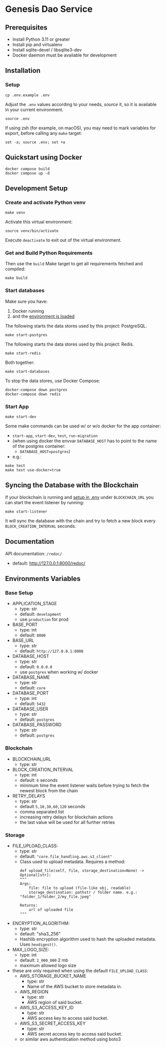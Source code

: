 # Genesis Dao Service

## Prerequisites

- Install Python 3.11 or greater
- Install pip and virtualenv
- Install sqlite-devel / libsqlite3-dev
- Docker daemon must be available for development

## Installation
### Setup

```shell
cp .env.example .env
```

Adjust the `.env` values according to your needs, _source_ it, so it is available in your current environment.

```shell
source .env
```

If using zsh (for example, on macOS), you may need to mark variables for export,
before calling any `make` target:

```shell
set -a; source .env; set +a
```

## Quickstart using Docker

```shell
docker compose build
docker compose up -d
```


## Development Setup
### Create and activate Python venv

```shell
make venv
```

Activate this virtual environment:

```shell
source venv/bin/activate
```

Execute `deactivate` to exit out of the virtual environment.


### Get and Build Python Requirements

Then use the `build` Make target to get all requirements fetched and compiled:

```shell
make build
```

### Start databases
Make sure you have:
1. Docker running
2. and the [environment is loaded](#setup)

The following starts the data stores used by this project: PostgreSQL.
```shell
make start-postgres
```
The following starts the data stores used by this project: Redis.
```shell
make start-redis
```
Both together:
```shell
make start-databases
```

To stop the data stores, use Docker Compose:

```shell
docker-compose down postgres
docker-compose down redis
```

### Start App
```shell
make start-dev
```

Some make commands can be used w/ or w/o docker for the app container:
  - `start-app`, `start-dev`, `test`, `run-migration` 
  - (when using docker the envvar `DATABASE_HOST` has to point to the name of the postgres container:
    - `DATABASE_HOST=postgres`)
- e.g.:
```shell
make test
make test use-docker=true
```

## Syncing the Database with the Blockchain
If your blockchain is running and [setup in .env](#setup) under `BLOCKCHAIN_URL` you can start the event listener by running:
```shell
make start-listener
```
It will sync the database with the chain and try to fetch a new block every `BLOCK_CREATION_INTERVAL` seconds.

## Documentation

API documentation: `/redoc/`
- default: http://127.0.0.1:8000/redoc/

## Environments Variables
### Base Setup
- APPLICATION_STAGE
  - type: str
  - default: `development`
  - use `production` for prod
- BASE_PORT
  - type: int
  - default: `8000`
- BASE_URL
  - type: str
  - default: `http://127.0.0.1:8000`
- DATABASE_HOST
  - type: str
  - default: `0.0.0.0`
  - use `postgres` when working w/ docker
- DATABASE_NAME
  - type: str
  - default: `core`
- DATABASE_PORT
  - type: int
  - default: `5432`
- DATABASE_USER
  - type: str
  - default: `postgres`
- DATABASE_PASSWORD
  - type: str
  - default: `postgres`
### Blockchain
- BLOCKCHAIN_URL
  - type: str
- BLOCK_CREATION_INTERVAL
  - type: int
  - default: `6` seconds
  - minimum time the event listener waits before trying to fetch the newest block from the chain
- RETRY_DELAYS
  - type: str
  - default `5,10,30,60,120` seconds
  - comma separated list
  - increasing retry delays for blockchain actions  
  - the last value will be used for all further retries
### Storage
- FILE_UPLOAD_CLASS:
  - type: str
  - default: `"core.file_handling.aws.s3_client"`
  - Class used to upload metadata. Requires a method: 
    ```    
    def upload_file(self, file, storage_destination=None) -> Optional[str]:
    """
    Args:
        file: file to upload (file-like obj, readable)
        storage_destination: pathstr / folder name. e.g.: "folder_1/folder_2/my_file.jpeg"
    
    Returns:
        url of uploaded file
    """
    ```
- ENCRYPTION_ALGORITHM:
  - type: str
  - default: "sha3_256"
  - Hashlib encryption algorithm used to hash the uploaded metadata. Uses `hexdigest()`.
- MAX_LOGO_SIZE:
  - type: int
  - default: `2_000_000` 2 mb
  - maximum allowed logo size
- these are only required when using the default `FILE_UPLOAD_CLASS`:
  - AWS_STORAGE_BUCKET_NAME
    - type: str
    - Name of the AWS bucket to store metadata in.
  - AWS_REGION
    - type: str
    - AWS region of said bucket.
  - AWS_S3_ACCESS_KEY_ID
    - type: str
    - AWS access key to access said bucket.
  - AWS_S3_SECRET_ACCESS_KEY
    - type: str
    - AWS secret access key to access said bucket.
  - or similar aws authentication method using boto3